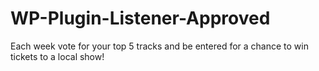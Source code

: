 # WP-Plugin-Listener-Approved
Each week vote for your top 5 tracks and be entered for a chance to win tickets to a local show!
